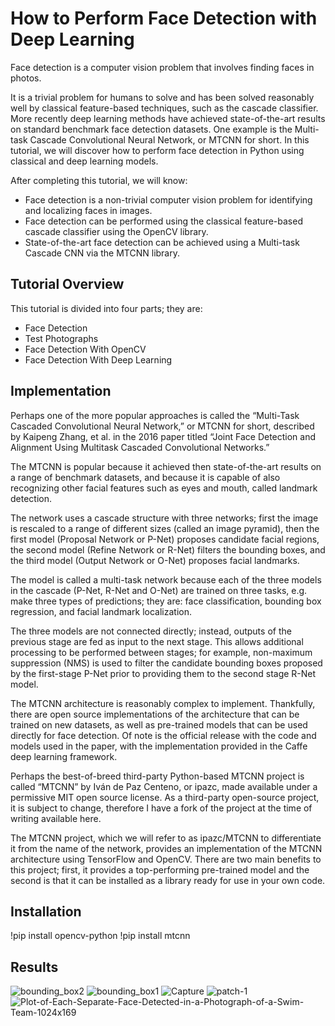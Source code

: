 # How to Perform Face Detection with Deep Learning

Face detection is a computer vision problem that involves finding faces in photos.

It is a trivial problem for humans to solve and has been solved reasonably well by classical feature-based techniques, such as the cascade classifier. More recently deep learning methods have achieved state-of-the-art results on standard benchmark face detection datasets. One example is the Multi-task Cascade Convolutional Neural Network, or MTCNN for short.
In this tutorial, we will discover how to perform face detection in Python using classical and deep learning models.

After completing this tutorial, we will know:
 - Face detection is a non-trivial computer vision problem for identifying and localizing faces in images.
 - Face detection can be performed using the classical feature-based cascade classifier using the OpenCV library.
 - State-of-the-art face detection can be achieved using a Multi-task Cascade CNN via the MTCNN library.

## Tutorial Overview

This tutorial is divided into four parts; they are:
- Face Detection
- Test Photographs
- Face Detection With OpenCV
- Face Detection With Deep Learning

## Implementation

Perhaps one of the more popular approaches is called the “Multi-Task Cascaded Convolutional Neural Network,” or MTCNN for short, described by Kaipeng Zhang, et al. in the 2016 paper titled “Joint Face Detection and Alignment Using Multitask Cascaded Convolutional Networks.”

The MTCNN is popular because it achieved then state-of-the-art results on a range of benchmark datasets, and because it is capable of also recognizing other facial features such as eyes and mouth, called landmark detection.

The network uses a cascade structure with three networks; first the image is rescaled to a range of different sizes (called an image pyramid), then the first model (Proposal Network or P-Net) proposes candidate facial regions, the second model (Refine Network or R-Net) filters the bounding boxes, and the third model (Output Network or O-Net) proposes facial landmarks.

The model is called a multi-task network because each of the three models in the cascade (P-Net, R-Net and O-Net) are trained on three tasks, e.g. make three types of predictions; they are: face classification, bounding box regression, and facial landmark localization.

The three models are not connected directly; instead, outputs of the previous stage are fed as input to the next stage. This allows additional processing to be performed between stages; for example, non-maximum suppression (NMS) is used to filter the candidate bounding boxes proposed by the first-stage P-Net prior to providing them to the second stage R-Net model.

The MTCNN architecture is reasonably complex to implement. Thankfully, there are open source implementations of the architecture that can be trained on new datasets, as well as pre-trained models that can be used directly for face detection. Of note is the official release with the code and models used in the paper, with the implementation provided in the Caffe deep learning framework.

Perhaps the best-of-breed third-party Python-based MTCNN project is called “MTCNN” by Iván de Paz Centeno, or ipazc, made available under a permissive MIT open source license. As a third-party open-source project, it is subject to change, therefore I have a fork of the project at the time of writing available here.

The MTCNN project, which we will refer to as ipazc/MTCNN to differentiate it from the name of the network, provides an implementation of the MTCNN architecture using TensorFlow and OpenCV. There are two main benefits to this project; first, it provides a top-performing pre-trained model and the second is that it can be installed as a library ready for use in your own code.

## Installation
!pip install opencv-python
!pip install mtcnn

## Results
![bounding_box2](https://github.com/dreamboat26/leonidas/assets/125608791/f4b4a817-8c06-43ae-87b6-b5e2bee1c79e)
![bounding_box1](https://github.com/dreamboat26/leonidas/assets/125608791/89e0ac24-86dd-400a-88ed-f9eb14b51364)
![Capture](https://github.com/dreamboat26/leonidas/assets/125608791/1bf6c7ab-ad2f-4c8c-946a-1333f0235a38)
![patch-1](https://github.com/dreamboat26/leonidas/assets/125608791/4d4107fb-00f1-40fb-b647-634205d1b335)
![Plot-of-Each-Separate-Face-Detected-in-a-Photograph-of-a-Swim-Team-1024x169](https://github.com/dreamboat26/leonidas/assets/125608791/a51cb1a7-cd14-431c-a36b-f97511363812)
